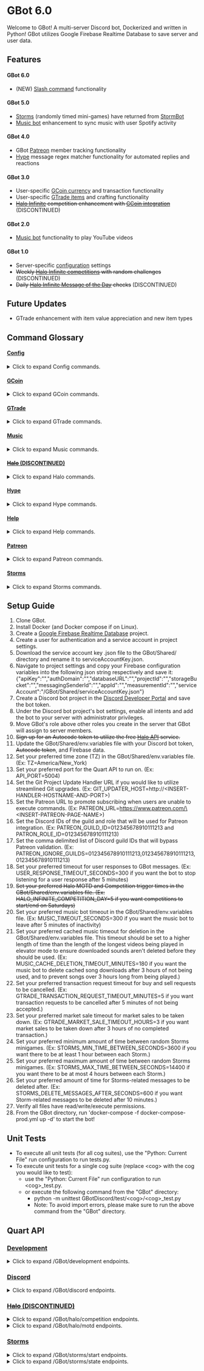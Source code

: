 # GBot 6.0
Welcome to GBot! A multi-server Discord bot, Dockerized and written in Python! GBot utilizes Google Firebase Realtime Database to save server and user data.

## Features

#### GBot 6.0
- (NEW) <ins>Slash command</ins> functionality

#### GBot 5.0
- <ins>Storms</ins> (randomly timed mini-games) have returned from [StormBot](https://github.com/cgoulart35/StormBot)
- <ins>Music bot</ins> enhancement to sync music with user Spotify activity

#### GBot 4.0
- GBot <ins>Patreon</ins> member tracking functionality
- <ins>Hype</ins> message regex matcher functionality for automated replies and reactions

#### GBot 3.0
- User-specific <ins>GCoin currency</ins> and transaction functionality
- User-specific <ins>GTrade items</ins> and crafting functionality
- ~~<ins>Halo Infinite</ins> competition enhancement with <ins>GCoin integration</ins>~~ (DISCONTINUED)

#### GBot 2.0
- <ins>Music bot</ins> functionality to play YouTube videos

#### GBot 1.0
- Server-specific <ins>configuration</ins> settings
- ~~Weekly <ins>Halo Infinite competitions</ins> with random challenges~~ (DISCONTINUED)
- ~~Daily <ins>Halo Infinite Message of the Day</ins> checks~~ (DISCONTINUED)

## Future Updates
- GTrade enhancement with item value appreciation and new item types

## Command Glossary

#### <ins>Config</ins>
<details>
<summary>Click to expand Config commands.</summary>

  *   <details>
      <summary>.channel</summary>

      *  Description:
         * `Set the channel for a specific GBot feature in this server. (admin only)`
      *  Syntax:
         * `.[channel|ch] <channel_type> <channel>`
         * `channel_type options are: admin, storms`
      *  Example:
         * `.ch admin #admin-channel`
      </details>

  *   <details>
      <summary>.config</summary>

      *  Description:
         * `Shows the server's current GBot configuration. (admin only)`
      *  Syntax:
         * `.[config|c]`
      *  Example:
         * `.c`
      </details>

  *   <details>
      <summary>.prefix</summary>

      *  Description:
         * `Set the prefix for all GBot commands used in this server. (admin only)`
      *  Syntax:
         * `.[prefix|pr] <prefix>`
      *  Example:
         * `.pr .`
      </details>

  *   <details>
      <summary>.role</summary>

      *  Description:
         * `Set the role for a specific GBot feature in this server. (admin only)`
      *  Syntax:
         * `.[role|rl] <role_type> <role>`
         * `role_type options are: admin`
      *  Example:
         * `.rl admin @Admin`
      </details>

  *   <details>
      <summary>.toggle</summary>

      *  Description:
         * `Turn on/off all functionality for a GBot feature in this server. (admin only)`
      *  Syntax:
         * `.[toggle|t] <feature_type>`
         * `feature_type options are: gcoin, gtrade, hype, music, storms`
      *  Example:
         * `.t hype`
      </details>
</details>
  
#### <ins>GCoin</ins>
<details>
<summary>Click to expand GCoin commands.</summary>
  
  *   <details>
      <summary>.history</summary>

      *  Description:
         * `Show your transaction history, or another user's transaction history in this server. Admin role needed to show other user's history. (admin optional)`
      *  Syntax:
         * `.[history|hs] [user]`
      *  Example:
         * `.hs`
         * `.hs @MasterChief`
      </details>
  
  *   <details>
      <summary>.send</summary>

      *  Description:
         * `Send GCoin to another user in this server.`
      *  Syntax:
         * `.[send|sd] <user> <amount>`
      *  Example:
         * `.sd @MasterChief 2.50`
      </details>
  
  *   <details>
      <summary>.wallet</summary>

      *  Description:
         * `Show your wallet, or another user's wallet in this server.`
      *  Syntax:
         * `.[wallet|w] [user]`
      *  Example:
         * `.w`
         * `.w @MasterChief`
      </details>
  
  *   <details>
      <summary>.wallets</summary>

      *  Description:
         * `Show wallets of all users in this server.`
      *  Syntax:
         * `.[wallets|ws]`
      *  Example:
         * `.ws`
      </details>
</details>

#### <ins>GTrade</ins>
<details>
<summary>Click to expand GTrade commands.</summary>

  *   <details>
      <summary>.buy</summary>

      *  Description:
         * `Buy another user's item for sale in the discord server. Create a request to buy from a user, complete a user's pending sell request, or buy an item for sale in the server's market.`
      *  Syntax:
         * `.[buy|by] <item> <user>`
      *  Example:
         * `.by "gravity hammer" @MasterChief`
         * `.buy shield @MasterChief`
      </details>
  
  *   <details>
      <summary>.craft</summary>

      *  Description:
         * `Craft items to show off and trade. Surround name with double quotes if multiple words.`
      *  Syntax:
         * `.[craft|cr] <name> <value> <type>`
         * `type options are: image`
      *  Example:
         * `.cr "gravity hammer" 6.75 image`
         * `.craft shield 6.75 image`
      </details>
  
  *   <details>
      <summary>.destroy</summary>

      *  Description:
         * `Destroy an item in your inventory.`
      *  Syntax:
         * `.[destroy|d] <item>`
      *  Example:
         * `.d "gravity hammer"`
         * `.destroy shield`
      </details>
  
  *   <details>
      <summary>.item</summary>

      *  Description:
         * `Show off an item in your inventory.`
      *  Syntax:
         * `.[item|i] <item>`
      *  Example:
         * `.i "gravity hammer"`
         * `.item shield`
      </details>
  
  *   <details>
      <summary>.items</summary>

      *  Description:
         * `List all items in your inventory, or another user's inventory in this server.`
      *  Syntax:
         * `.[items|is] [user]`
      *  Example:
         * `.is @MasterChief`
      </details>
  
  *   <details>
      <summary>.market</summary>

      *  Description:
         * `Show all market items for sale and personal trade requests in the discord server.`
      *  Syntax:
         * `.[market|m]`
      *  Example:
         * `.m`
      </details>
  
  *   <details>
      <summary>.rename</summary>

      *  Description:
         * `Rename an item in your inventory.`
      *  Syntax:
         * `.[rename|rn] <item> <name>`
      *  Example:
         * `.rn "gravity hammer" gravityHammer`
         * `.rename shield "my shield"`
      </details>
  
  *   <details>
      <summary>.sell</summary>

      *  Description:
         * `Sell an item to another user in this discord server. Create a request to sell to a user, complete a user's pending buy request, or place an item for sale in the server's market.`
      *  Syntax:
         * `.[sell|sl] <item> [user]`
      *  Example:
         * `.sl gravityHammer @MasterChief`
         * `.sell "my shield"`
      </details>
</details>  
  
#### <ins>Music</ins>
<details>
<summary>Click to expand Music commands.</summary>

  *   <details>
      <summary>.elevator</summary>

      *  Description:
         * `Toggle elevator mode to keep the last played sound on repeat.`
      *  Syntax:
         * `.[elevator|e]`
      *  Example:
         * `.e`
      </details>
  
  *   <details>
      <summary>.pause</summary>

      *  Description:
         * `Pauses the current sound being played.`
      *  Syntax:
         * `.[pause|ps]`
      *  Example:
         * `.ps`
      </details>
  
  *   <details>
      <summary>.play</summary>

      *  Description:
         * `Play videos/music downloaded from YouTube. No playlists or livestreams.`
      *  Syntax:
         * `.[play|p] [args...]`
      *  Example:
         * `.p halo theme song`
         * `.play https://youtu.be/dQw4w9WgXcQ`
      </details>
  
  *   <details>
      <summary>.queue</summary>

      *  Description:
         * `Displays the current sounds in queue.`
      *  Syntax:
         * `.[queue|q]`
      *  Example:
         * `.q`
      </details>
  
  *   <details>
      <summary>.resume</summary>

      *  Description:
         * `Resumes the current sound being played.`
      *  Syntax:
         * `.[resume|r]`
      *  Example:
         * `.r`
      </details>
  
  *   <details>
      <summary>.skip</summary>

      *  Description:
         * `Skips the current sound being played.`
      *  Syntax:
         * `.[skip|s]`
      *  Example:
         * `.s`
      </details>
  
  *   <details>
      <summary>.spotify</summary>

      *  Description:
         * `Play current spotify activity downloaded from YouTube. Songs are added to the queue as the user's activity changes.`
      *  Syntax:
         * `.[spotify|sp] [user]`
      *  Example:
         * `.sp`
         * `.spotify @MasterChief`
      </details>

  *   <details>
      <summary>.stop</summary>

      *  Description:
         * `Stops the bot from playing sounds and clears the queue.`
      *  Syntax:
         * `.[stop|st]`
      *  Example:
         * `.st`
      </details>
</details>
  
#### <ins>~~Halo~~ (DISCONTINUED)</ins>
<details>
<summary>Click to expand Halo commands.</summary>

  *   <details>
      <summary>.halo</summary>

      *  ~~Description:~~
         * ~~`Participate in or leave the weekly GBot Halo competition. (admin optional)`~~
      *  ~~Syntax:~~
         * ~~`.[halo|h] [action] [user]`~~
         * ~~`action options are: <gamertag>, rm`~~
      *  ~~Example:~~
         * ~~`.h XboxGamerTag`~~
         * ~~`.h rm`~~
         * ~~`.halo XboxGamerTag @MasterChief`~~
         * ~~`.halo rm @MasterChief`~~
      </details>
</details>
  
#### <ins>Hype</ins>
<details>
<summary>Click to expand Hype commands.</summary>

  *   <details>
      <summary>.hype</summary>

      *  Description:
         * `Set a regular expression to match against new messages in this server, and a list of possible responses to reply to it with. Surround regex and response each with double quotes if multiple words. (admin only)`
      *  Syntax:
         * `.[hype|hy] [regex] [reply]`
      *  Example:
         * `.hy "Hello there!" "General Kenobi!" "You fool! I've been trained in your Jedi arts by Count Dooku."`
         * `.hype "It's over Anakin, I have the high ground." "You underestimate my power!"`
      </details>

  *   <details>
      <summary>.react</summary>

      *  Description:
         * `Set a regular expression to match against new messages in this server, and a list of possible emojis to react to it with. Surround regex with double quotes if multiple words. (admin only)`
      *  Syntax:
         * `.[react|re] [regex] [emoji]`
      *  Example:
         * `.re "How are you feeling?" 😊🙁`
         * `.react "Vrrm vrrm" 🚗`
      </details>

  *   <details>
      <summary>.unmatch</summary>

      *  Description:
         * `Remove an existing regular expression match repsonse in this server. (admin only)`
      *  Syntax:
         * `.[unmatch|um]`
      *  Example:
         * `.unmatch`
      </details>      
</details>

#### <ins>Help</ins>
<details>
<summary>Click to expand Help commands.</summary>

  *   <details>
      <summary>.help</summary>

      *  Description:
         * `Type .help command for more info on a command. You can also type .help category for more info on a category.`
      *  Syntax:
         * `.help [command]`
      *  Example:
         * `.help`
         * `.help GTrade`
         * `.help cr`
      </details>
</details>

#### <ins>Patreon</ins>
<details>
<summary>Click to expand Patreon commands.</summary>

  *   <details>
      <summary>.patreon</summary>

      *  Description:
         * `In the GBot Patreon server, specify a server's ID to enable GBot functionality in that server. (patrons only)`
      *  Syntax:
         * `.[patreon|pt] <serverId>`
      *  Example:
         * `.pt 012345678910111213`
      </details>
</details>

#### <ins>Storms</ins>
<details>
<summary>Click to expand Storms commands.</summary>

  *   <details>
      <summary>.bet</summary>

      *  Description:
         * `Make a guess. If you win, you earn the amount of points bet within your wallet. If you lose, you lose those points. Multiplier applied for guesses made in 4 attempts or less.`
      *  Syntax:
         * `.[bet|b] <gcoin> <number>`
      *  Example:
         * `.b 5.00 65`
      </details>

  *   <details>
      <summary>.guess</summary>

      *  Description:
         * `Make a guess with a winning reward of 1.00 GCoin. Multiplier applied for guesses made in 4 attempts or less.`
      *  Syntax:
         * `.[guess|g] <number>`
      *  Example:
         * `.g 50`
      </details>

  *   <details>
      <summary>.umbrella</summary>

      *  Description:
         * `Start the incoming Storm and earn 0.25 GCoin.`
      *  Syntax:
         * `.[umbrella|u]`
      *  Example:
         * `.u`
      </details>
</details>

## Setup Guide
1. Clone GBot.
2. Install Docker (and Docker compose if on Linux).
3. Create a [Google Firebase Realtime Database](https://console.firebase.google.com/) project.
4. Create a user for authentication and a service account in project settings.
5. Download the service account key .json file to the GBot/Shared/ directory and rename it to serviceAccountKey.json.
6. Navigate to project settings and copy your Firebase configuration variables into the following json string respectively and save it:
{"apiKey":"","authDomain":"","databaseURL":"","projectId":"","storageBucket":"","messagingSenderId":"","appId":"","measurementId":"","serviceAccount":"/GBot/Shared/serviceAccountKey.json"}
7. Create a Discord bot project in the [Discord Developer Portal](https://discord.com/developers/applications) and save the bot token.
8. Under the Discord bot project's bot settings, enable all intents and add the bot to your server with administrator privileges.
9. Move GBot's role above other roles you create in the server that GBot will assign to server members.
10. ~~Sign up for an Autocode token to utilize the free [Halo API](https://autocode.com/lib/halo/infinite/) service.~~
11. Update the GBot/Shared/env.variables file with your Discord bot token, ~~Autocode token~~, and Firebase data.
12. Set your preferred time zone (TZ) in the GBot/Shared/env.variables file. (Ex: TZ=America/New_York)
13. Set your preferred port for the Quart API to run on. (Ex: API_PORT=5004)
14. Set the Git Project Update Handler URL if you would like to utilize streamlined Git upgrades. (Ex: GIT_UPDATER_HOST=http://\<INSERT-HANDLER-HOSTNAME-AND-PORT\>)
15. Set the Patreon URL to promote subscribing when users are unable to execute commands. (Ex: PATREON_URL=https://www.patreon.com/\<INSERT-PATREON-PAGE-NAME\>)
16. Set the Discord IDs of the guild and role that will be used for Patreon integration. (Ex: PATREON_GUILD_ID=012345678910111213 and PATRON_ROLE_ID=012345678910111213)
17. Set the comma delimited list of Discord guild IDs that will bypass Patreon validation. (Ex: PATREON_IGNORE_GUILDS=012345678910111213,012345678910111213,012345678910111213)
18. Set your preferred timeout for user responses to GBot messages. (Ex: USER_RESPONSE_TIMEOUT_SECONDS=300 if you want the bot to stop listening for a user response after 5 minutes)
19. ~~Set your preferred Halo MOTD and Competition trigger times in the GBot/Shared/env.variables file. (Ex: HALO_INFINITE_COMPETITION_DAY=5 if you want competitions to start/end on Saturdays)~~
20. Set your preferred music bot timeout in the GBot/Shared/env.variables file. (Ex: MUSIC_TIMEOUT_SECONDS=300 if you want the music bot to leave after 5 minutes of inactivity)
21. Set your preferred cached music timeout for deletion in the GBot/Shared/env.variables file. This timeout should be set to a higher length of time than the length of the longest videos being played in elevator mode to ensure downloaded sounds aren't deleted before they should be used. (Ex: MUSIC_CACHE_DELETION_TIMEOUT_MINUTES=180 if you want the music bot to delete cached song downloads after 3 hours of not being used, and to prevent songs over 3 hours long from being played.)
22. Set your preferred transaction request timeout for buy and sell requests to be cancelled. (Ex: GTRADE_TRANSACTION_REQUEST_TIMEOUT_MINUTES=5 if you want transaction requests to be cancelled after 5 minutes of not being accepted.)
23. Set your preferred market sale timeout for market sales to be taken down. (Ex: GTRADE_MARKET_SALE_TIMEOUT_HOURS=3 if you want market sales to be taken down after 3 hours of no completed transaction.)
24. Set your preferred minimum amount of time between random Storms minigames. (Ex: STORMS_MIN_TIME_BETWEEN_SECONDS=3600 if you want there to be at least 1 hour between each Storm.)
25. Set your preferred maximum amount of time between random Storms minigames. (Ex: STORMS_MAX_TIME_BETWEEN_SECONDS=14400 if you want there to be at most 4 hours between each Storm.)
26. Set your preferred amount of time for Storms-related messages to be deleted after. (Ex: STORMS_DELETE_MESSAGES_AFTER_SECONDS=600 if you want Storm-related messages to be deleted after 10 minutes.)
27. Verify all files have read/write/execute permissions.
28. From the GBot directory, run 'docker-compose -f docker-compose-prod.yml up -d' to start the bot!

 ## Unit Tests
 * To execute all unit tests (for all cog suites), use the "Python: Current File" run configuration to run tests.py.
 * To execute unit tests for a single cog suite (replace \<cog\> with the cog you would like to test):
   * use the "Python: Current File" run configuration to run \<cog\>_test.py.
   * or execute the following command from the "GBot" directory:
      * python -m unittest GBotDiscord/test/\<cog\>/\<cog\>_test.py
      * Note: To avoid import errors, please make sure to run the above command from the "GBot" directory.

## Quart API

### <ins>Development</ins>
<details>
<summary>Click to expand /GBot/development endpoints.</summary>

  *   <details>
      <summary>GET</summary>

      *  Description:
         * `Returns available options to be used in POST request.`
      *  Syntax:
         * `GET - http://localhost:5004/GBot/development`
      *  Response:
         * `{"options":{"action":[{"name":"rebuildLatest"},{"name":"setProperty","property":"LOG_LEVEL","value":"DEBUG"}]},"postBodyTemplate":{"action":{"name":"setProperty","property":"LOG_LEVEL","value":"DEBUG"}}}`
      </details>

  *   <details>
      <summary>POST</summary>

      *  Description:
         * `Use development features.`
      *  Syntax:
         * `POST - http://localhost:5004/GBot/development`
      *  Body:
         * `{"action":{"name":"rebuildLatest"}}`
      *  Response:
         * `{"action": "rebuildLatest", "status": "success", "message": "<shows Git changes made>"}`
      </details>
</details>

### <ins>Discord</ins>
<details>
<summary>Click to expand /GBot/discord endpoints.</summary>

  *   <details>
      <summary>GET</summary>

      *  Description:
         * `Returns available options to be used in POST request.`
      *  Syntax:
         * `GET - http://localhost:5004/GBot/discord`
      *  Response:
         * `{"options":{"action":[{"name":"leaveGuild","serverId":"012345678910111213"},{"name":"sendMessage","message":"Hello world!","channelId":"012345678910111213","optionalMessageIdForReply":"012345678910111213"}]},"postBodyTemplate":{"action":{"name":"sendMessage","message":"Hello world!","channelId":"012345678910111213","optionalMessageIdForReply":"012345678910111213"}}}`
      </details>

  *   <details>
      <summary>POST</summary>

      *  Description:
         * `Use Discord features.`
      *  Syntax:
         * `POST - http://localhost:5004/GBot/discord`
      *  Body:
         * `{"action":{"name":"sendMessage","message":"Hello world!","channelId":"012345678910111213","optionalMessageIdForReply":"012345678910111213"}}`
      *  Response:
         * `{"action": "sendMessage", "status": "success"}`
      </details>
</details>

### <ins>~~Halo~~ (DISCONTINUED)</ins>
<details>
<summary>Click to expand /GBot/halo/competition endpoints.</summary>

  *   <details>
      <summary>GET</summary>

      *  ~~Description:~~
         * ~~`Returns available options to be used in POST request.`~~
      *  ~~Syntax:~~
         * ~~`GET - http://localhost:5004/GBot/halo/competition`~~
      *  ~~Response:~~
         * ~~`{"options":{"serverId":["012345678910111213","all"],"startCompetition":[true,false]},"postBodyTemplate":{"serverId":"012345678910111213","startCompetition":false}}`~~
      </details>

  *   <details>
      <summary>POST</summary>

      *  ~~Description:~~
         * ~~`Trigger Halo competition status update for individual or all servers.`~~
      *  ~~Syntax:~~
         * ~~`POST - http://localhost:5004/GBot/halo/competition`~~
      *  ~~Body:~~
         * ~~`{"serverId":"012345678910111213","startCompetition":false}`~~
      *  ~~Response:~~
         * ~~`{"action": "haloPlayerStatsGetRequests(012345678910111213, False)", "status": "success"}`~~
      </details>
</details>
<details>
<summary>Click to expand /GBot/halo/motd endpoints.</summary>

  *   <details>
      <summary>GET</summary>

      *  ~~Description:~~
         * ~~`Returns available options to be used in POST request.`~~
      *  ~~Syntax:~~
         * ~~GET - http://localhost:5004/GBot/halo/motd`~~
      *  ~~Response:~~
         * ~~`{"options":{"serverId":["012345678910111213","all"]},"postBodyTemplate":{"serverId":"012345678910111213"}}`~~
      </details>

  *   <details>
      <summary>POST</summary>

      *  ~~Description:~~
         * ~~`Trigger Halo MOTD update for individual or all servers.`~~
      *  ~~Syntax:~~
         * ~~`POST - http://localhost:5004/GBot/halo/motd`~~
      *  ~~Body:~~
         * ~~`{"serverId":"all"}`~~
      *  ~~Response:~~
         * ~~`{"action": "haloMotdGetRequest(all)", "status": "success"}`~~
      </details>
</details>

### <ins>Storms</ins>
<details>
<summary>Click to expand /GBot/storms/start endpoints.</summary>

  *   <details>
      <summary>GET</summary>

      *  Description:
         * `Returns available options to be used in POST request.`
      *  Syntax:
         * `GET - http://localhost:5004/GBot/storms/start`
      *  Response:
         * `{"options":{"serverId":["012345678910111213","all"]},"postBodyTemplate":{"serverId":"012345678910111213"}}`
      </details>

  *   <details>
      <summary>POST</summary>

      *  Description:
         * `Trigger a new Storm for individual or all servers.`
      *  Syntax:
         * `POST - http://localhost:5004/GBot/storms/start`
      *  Body:
         * `{"serverId":"012345678910111213"}`
      *  Response:
         * `{"attemptsMap":{},"fiveMinuteWarning":false,"oneMinuteWarning":false,"stormState":0,"triggerTime":"08/03/22 01:22:24 PM","winningNumber":54}`
      </details>
</details>
<details>
<summary>Click to expand /GBot/storms/state endpoints.</summary>

  *   <details>
      <summary>GET</summary>

      *  Description:
         * `Returns available options to be used in POST request.`
      *  Syntax:
         * `GET - http://localhost:5004/GBot/storms/state`
      *  Response:
         * `{"options":{"serverId":["012345678910111213","all"]},"postBodyTemplate":{"serverId":"012345678910111213"}}`
      </details>

  *   <details>
      <summary>POST</summary>

      *  Description:
         * `Get an individual or all servers' Storm states.`
      *  Syntax:
         * `POST - http://localhost:5004/GBot/storms/state`
      *  Body:
         * `{"serverId":"all"}`
      *  Response:
         * `{"012345678910111213":{"attemptsMap":{},"fiveMinuteWarning":false,"oneMinuteWarning":false,"stormState":0,"triggerTime":"08/03/22 03:51:22 PM","winningNumber":13},"012345678910111214":{"attemptsMap":{},"fiveMinuteWarning":false,"oneMinuteWarning":false,"stormState":1,"triggerTime":"08/03/22 01:22:24 PM","winningNumber":54}}`
      </details>
</details>